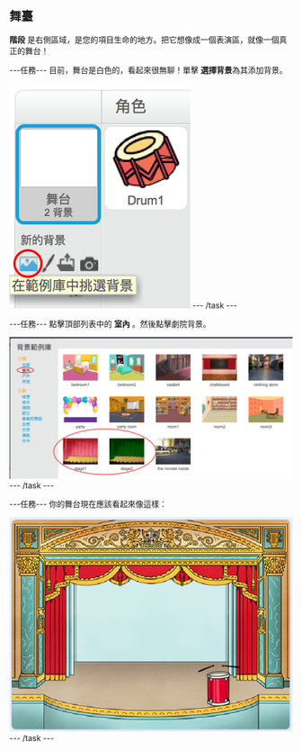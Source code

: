 ## 舞臺

**階段** 是右側區域，是您的項目生命的地方。把它想像成一個表演區，就像一個真正的舞台！

\---任務\--- 目前，舞台是白色的，看起來很無聊！單擊 **選擇背景**為其添加背景。

![截圖](images/band-stage-choose.png) \--- /task \---

\---任務\--- 點擊頂部列表中的 **室內** 。然後點擊劇院背景。

![截圖](images/band-backdrop.png) \--- /task \---

\---任務\--- 你的舞台現在應該看起來像這樣：

![截圖](images/band-stage.png) \--- /task \---
